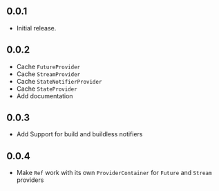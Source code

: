 ## 0.0.1

* Initial release.

## 0.0.2

* Cache `FutureProvider`
* Cache `StreamProvider`
* Cache `StateNotifierProvider`
* Cache `StateProvider`
* Add documentation

## 0.0.3

* Add Support for build and buildless notifiers


## 0.0.4

* Make `Ref` work with its own `ProviderContainer` for `Future` and `Stream` providers